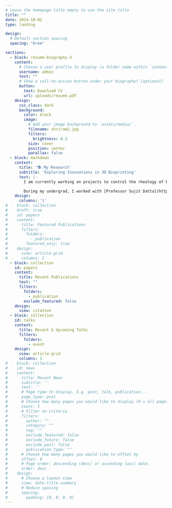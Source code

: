 ```yaml
---
# Leave the homepage title empty to use the site title
title: ""
date: 2024-10-02
type: landing

design:
  # Default section spacing
  spacing: "6rem"

sections:
  - block: resume-biography-3
    content:
      # Choose a user profile to display (a folder name within `content/authors/`)
      username: admin
      text: ""
      # Show a call-to-action button under your biography? (optional)
      button:
        text: Download CV
        url: uploads/resume.pdf
    design:
      css_class: dark
      background:
        color: black
        image:
          # Add your image background to `assets/media/`.
          filename: shriram2.jpg
          filters:
            brightness: 0.3
          size: cover
          position: center
          parallax: false
  - block: markdown
    content:
      title: '📚 My Research'
      subtitle: 'Exploring Innovations in 3D Bioprinting'
      text: |-
        I am currently working on projects to control the rheology of bioinks in 3D bioprinting, seeking to optimize biomanufactured tissues and organs made up of precisely patterned cells. My research is supported by the [NSF Graduate Research Fellowship](https://www.nsfgrfp.org/).

        During my undergrad, I worked with [Professor Sujit Datta](https://dattalab.princeton.edu/) at Princeton University to understand the flow of polymer solutions in porous media, useful in cleaning up groundwater in aquifers. Read about my junior year research [here](https://acee.princeton.edu/acee-news/people-spotlight-audrey-shih/), and my senior thesis [here](https://www.princeton.edu/news/2020/06/08/senior-thesis-project-probes-intricacies-groundwater-cleanup)!
    design:
      columns: '1'
#  - block: collection
#    draft: true
#    id: papers
#    content:
#      title: Featured Publications
#      filters:
#        folders:
#          - publication
#        featured_only: true
#    design:
#      view: article-grid
#      columns: 2
  - block: collection
    id: papers
    content:
      title: Recent Publications
      text: ""
      filters:
        folders:
          - publication
        exclude_featured: false
    design:
      view: citation
  - block: collection
    id: talks
    content:
      title: Recent & Upcoming Talks
      filters:
        folders:
          - event
    design:
      view: article-grid
      columns: 1
#  - block: collection
#    id: news
#    content:
#      title: Recent News
#      subtitle: ''
#      text: ''
#      # Page type to display. E.g. post, talk, publication...
#      page_type: post
#      # Choose how many pages you would like to display (0 = all pages)
#      count: 5
#      # Filter on criteria
#      filters:
#        author: ""
#        category: ""
#        tag: ""
#        exclude_featured: false
#        exclude_future: false
#        exclude_past: false
#        publication_type: ""
#      # Choose how many pages you would like to offset by
#      offset: 0
#      # Page order: descending (desc) or ascending (asc) date.
#      order: desc
#    design:
#      # Choose a layout view
#      view: date-title-summary
#      # Reduce spacing
#      spacing:
#        padding: [0, 0, 0, 0]
---
```

